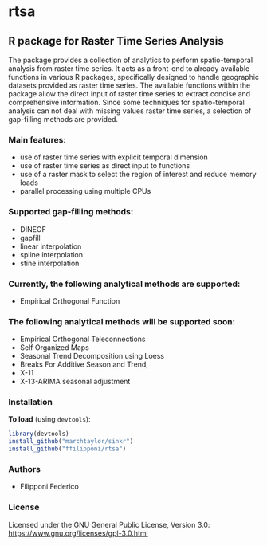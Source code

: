 # rtsa
## R package for Raster Time Series Analysis

The package provides a collection of analytics to perform spatio-temporal analysis from raster time series. 
It acts as a front-end to already available functions in various R packages, specifically designed to handle geographic datasets provided as raster time series. The available functions within the package allow the direct input of raster time series to extract concise and comprehensive information.
Since some techniques for spatio-temporal analysis can not deal with missing values raster time series, a selection of gap-filling methods are provided.

### Main features:

* use of raster time series with explicit temporal dimension
* use of raster time series as direct input to functions
* use of a raster mask to select the region of interest and reduce memory loads
* parallel processing using multiple CPUs

### Supported gap-filling methods:

* DINEOF
* gapfill
* linear interpolation
* spline interpolation
* stine interpolation

### Currently, the following analytical methods are supported:

* Empirical Orthogonal Function

### The following analytical methods will be supported soon:

* Empirical Orthogonal Teleconnections
* Self Organized Maps
* Seasonal Trend Decomposition using Loess
* Breaks For Additive Season and Trend, 
* X-11
* X-13-ARIMA seasonal adjustment

### Installation

**To load** (using `devtools`):
```r
library(devtools)
install_github("marchtaylor/sinkr")
install_github("ffilipponi/rtsa")
```

### Authors

* Filipponi Federico

### License

Licensed under the GNU General Public License, Version 3.0: https://www.gnu.org/licenses/gpl-3.0.html
